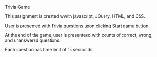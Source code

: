 Trivia-Game

This assignment is created wwith javascript, JQuery,  HTML, and CSS. 

User is presented with Trivia questions upon clicking Start game button, 

At the end of the game, user is presenteed with counts of correct, wrong, and unanswered questions. 

Each question has time limit of 15 secconds. 